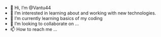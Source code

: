 - 👋 Hi, I’m @Vantu44
- 👀 I’m interested in learning about and working with new technologies.
- 🌱 I’m currently learning basics of my coding 
- 💞️ I’m looking to collaborate on ...
- 📫 How to reach me ...

<!---
Vantu44/Vantu44 is a ✨ special ✨ repository because its `README.md` (this file) appears on your GitHub profile.
You can click the Preview link to take a look at your changes.
--->
